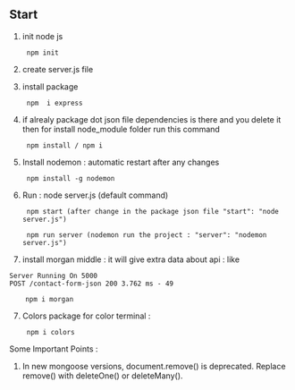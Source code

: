 ## Start

1. init node js

        npm init

2. create server.js file

3. install package

        npm  i express

4. if alrealy package dot json file dependencies is there and you delete it then for install node_module folder run this command

        npm install / npm i

5. Install nodemon : automatic restart after any changes

        npm install -g nodemon




5. Run :
        node server.js (default command)

        npm start (after change in the package json file "start": "node server.js")

        npm run server (nodemon run the project : "server": "nodemon server.js")
        
6. install morgan middle : it will give extra data about api : like 
```
Server Running On 5000
POST /contact-form-json 200 3.762 ms - 49
```
        npm i morgan

7. Colors package for color terminal :

        npm i colors



Some Important Points :

1. In new mongoose versions, document.remove() is deprecated. Replace remove() with deleteOne() or deleteMany(). 